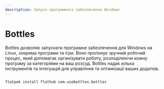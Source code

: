 ```yaml
---
description: Запуск програмного забезпечення Windows
---
```


# Bottles

Bottles дозволяє запускати програмне забезпечення для Windows на Linux, зокрема програми та ігри. Воно пропонує зручний робочий процес, який допомагає організувати роботу, розподіляючи кожну програму за категоріями на ваш розсуд. Bottles надає кілька інструментів та інтеграцій для управління та оптимізації ваших додатків.

<figure><img src="../../../.gitbook/assets/image (77).png" alt=""><figcaption></figcaption></figure>

```bash
flatpak install flathub com.usebottles.bottles
```
